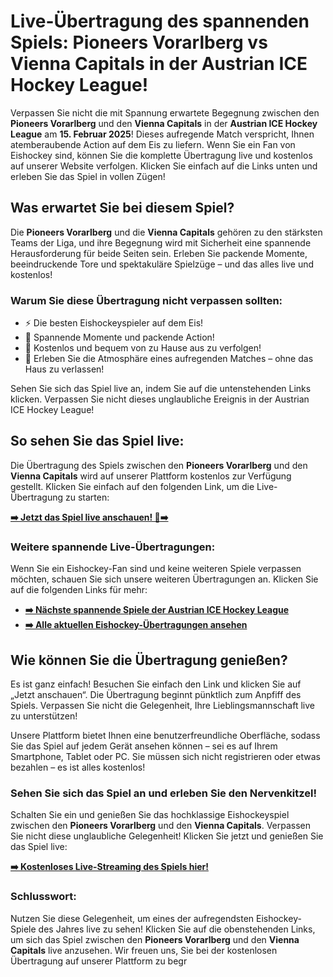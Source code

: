 # Live-Übertragung des spannenden Spiels: Pioneers Vorarlberg vs Vienna Capitals in der Austrian ICE Hockey League!

Verpassen Sie nicht die mit Spannung erwartete Begegnung zwischen den **Pioneers Vorarlberg** und den **Vienna Capitals** in der **Austrian ICE Hockey League** am **15. Februar 2025**! Dieses aufregende Match verspricht, Ihnen atemberaubende Action auf dem Eis zu liefern. Wenn Sie ein Fan von Eishockey sind, können Sie die komplette Übertragung live und kostenlos auf unserer Website verfolgen. Klicken Sie einfach auf die Links unten und erleben Sie das Spiel in vollen Zügen!

## Was erwartet Sie bei diesem Spiel?

Die **Pioneers Vorarlberg** und die **Vienna Capitals** gehören zu den stärksten Teams der Liga, und ihre Begegnung wird mit Sicherheit eine spannende Herausforderung für beide Seiten sein. Erleben Sie packende Momente, beeindruckende Tore und spektakuläre Spielzüge – und das alles live und kostenlos!

### Warum Sie diese Übertragung nicht verpassen sollten:

- ⚡️ Die besten Eishockeyspieler auf dem Eis!
- 🏒 Spannende Momente und packende Action!
- 📱 Kostenlos und bequem von zu Hause aus zu verfolgen!
- 🎉 Erleben Sie die Atmosphäre eines aufregenden Matches – ohne das Haus zu verlassen!

Sehen Sie sich das Spiel live an, indem Sie auf die untenstehenden Links klicken. Verpassen Sie nicht dieses unglaubliche Ereignis in der Austrian ICE Hockey League!

## So sehen Sie das Spiel live:

Die Übertragung des Spiels zwischen den **Pioneers Vorarlberg** und den **Vienna Capitals** wird auf unserer Plattform kostenlos zur Verfügung gestellt. Klicken Sie einfach auf den folgenden Link, um die Live-Übertragung zu starten:

[**➡️ Jetzt das Spiel live anschauen! 🎥➡️**](https://tinyurl.com/livestreamfreeo?st=Pioneers+Vorarlberg+vs+Vienna+Capitals&si=ghc)

### Weitere spannende Live-Übertragungen:

Wenn Sie ein Eishockey-Fan sind und keine weiteren Spiele verpassen möchten, schauen Sie sich unsere weiteren Übertragungen an. Klicken Sie auf die folgenden Links für mehr:

- [**➡️ Nächste spannende Spiele der Austrian ICE Hockey League**](https://tinyurl.com/livestreamfreeo?st=Pioneers+Vorarlberg+vs+Vienna+Capitals&si=ghc)
- [**➡️ Alle aktuellen Eishockey-Übertragungen ansehen**](https://tinyurl.com/livestreamfreeo?st=Pioneers+Vorarlberg+vs+Vienna+Capitals&si=ghc)

## Wie können Sie die Übertragung genießen?

Es ist ganz einfach! Besuchen Sie einfach den Link und klicken Sie auf „Jetzt anschauen“. Die Übertragung beginnt pünktlich zum Anpfiff des Spiels. Verpassen Sie nicht die Gelegenheit, Ihre Lieblingsmannschaft live zu unterstützen!

Unsere Plattform bietet Ihnen eine benutzerfreundliche Oberfläche, sodass Sie das Spiel auf jedem Gerät ansehen können – sei es auf Ihrem Smartphone, Tablet oder PC. Sie müssen sich nicht registrieren oder etwas bezahlen – es ist alles kostenlos!

### Sehen Sie sich das Spiel an und erleben Sie den Nervenkitzel!

Schalten Sie ein und genießen Sie das hochklassige Eishockeyspiel zwischen den **Pioneers Vorarlberg** und den **Vienna Capitals**. Verpassen Sie nicht diese unglaubliche Gelegenheit! Klicken Sie jetzt und genießen Sie das Spiel live:

[**➡️ Kostenloses Live-Streaming des Spiels hier!**](https://tinyurl.com/livestreamfreeo?st=Pioneers+Vorarlberg+vs+Vienna+Capitals&si=ghc)

### Schlusswort:

Nutzen Sie diese Gelegenheit, um eines der aufregendsten Eishockey-Spiele des Jahres live zu sehen! Klicken Sie auf die obenstehenden Links, um sich das Spiel zwischen den **Pioneers Vorarlberg** und den **Vienna Capitals** live anzusehen. Wir freuen uns, Sie bei der kostenlosen Übertragung auf unserer Plattform zu begr

